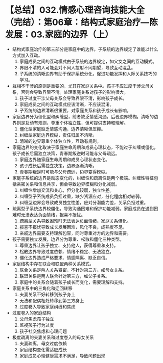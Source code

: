 # 【总结】032.情感心理咨询技能大全（完结）：第06章：结构式家庭治疗—陈发展：03.家庭的边界（上）

-   结构式家庭治疗的第三部分是家庭中的边界，子系统的边界规定了谁能以什么方式加入互动。
    1.  家庭成员之间的互动模式由子系统的边界规定，如父女之间的互动模式。
    2.  界限不清的人可能会对不同人投射不同期望，导致互动混乱。
    3.  子系统的清晰边界有助于保护系统分化，促进功能发挥和人际关系技巧的学习。
-   互相不干涉的原则是重要的，尤其在家庭关系中。孩子不应过度干涉父母关系，否则会导致界限不清。处理家庭关系对孩子的影响很大。
    1.  孩子过度干涉父母关系会导致界限不清，影响孩子成长。
    2.  家庭成员之间的互动模式应该清晰，不应该混淆。
    3.  子系统的边界清晰很重要，对家庭关系和孩子成长有影响。
-   家庭边界分为僵化型和纠缠型，前者缺乏情感沟通，后者边界模糊。清晰的边界则是互动有规则，尊重个体独立性，但可提供支持和理解。
    1.  僵化型家庭缺乏情感沟通，边界清晰但压抑。
    2.  纠缠型家庭边界模糊，责任归属不清晰。
    3.  清晰的边界尊重个体独立性，互动有规则。
-   家庭边界的变化取决于家庭生命周期和成员心理状态，不能过于纠缠或僵化。孩子成长后需独立决策，青春期叛逆时可能与父母疏远。
    1.  家庭边界随家庭生命周期和成员心理状态变化。
    2.  孩子成长后需独立决策，边界逐渐清晰。
    3.  青春期叛逆时可能与父母疏远，边界变得模糊。
-   家庭子系统的边界是动态变化的，纠缠性和疏离性是两个极端。纠缠性特征包括亲密关系和信息共享，但会导致边界模糊和分化减弱。
    1.  纠缠性增加交流和关心，但分化较弱，独立性差。
    2.  纠缠型子系统成员负担过重，缺少资源应对，分化程度相对较弱。
    3.  纠缠型边界会导致成员独立性差，应对分潜能力差，关系负担过重。
-   疏离型子系统边界较僵化，导致沟通困难和保护功能减弱。家庭成员在遇到困难时无法表达负面情绪，报喜不报忧。
    1.  疏离型关系导致困难时无法表达负面情绪，家庭关系僵化。
    2.  报喜不报忧导致成长发展困难，风化不良，成熟度不足。
    3.  亲戚边界需要支持理解包容，同时尊重对方的边界和需要。
-   孩子需要独立发展，边界分为尊重、松散和僵化三种类型。
    1.  尊重边界让孩子独立、支持他人，获得尊重和支持。
    2.  松散边界导致过度依赖、情绪不稳定、无法独立。
    3.  僵化边界造成严格要求、情感隔离、缺乏自信。
-   家庭结构中存在联合和联盟两种关系模式。
    1.  联合关系是两人关系紧密，不针对第三方，如母女关系。
    2.  联盟关系是两人联合针对第三方，如父子关系。
    3.  家庭中的关系会随着孩子成长而变化，需要理解和支持。
-   家庭关系中的三角化和迂回转移
    1.  夫妻关系不好转移到孩子身上
    2.  无法和配偶相处转移到第三方身上
    3.  过度卷入导致家庭纠缠和焦虑
-   过度卷入的家庭结构
    1.  父母焦虑孩子独立
    2.  监视孩子行为过度
    3.  孩子社交焦虑和心理问题
-   极度疏离的夫妻关系和过度卷入的母女关系
    1.  夫妻疏离，母女过度依赖
    2.  家庭结构变化需适应成长
    3.  家庭成员心理健康需求不满足，导致问题出现